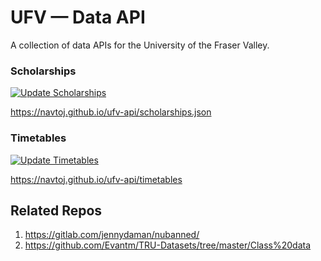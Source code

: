 # UFV — Data API

A collection of data APIs for the University of the Fraser Valley.

### Scholarships

[![Update Scholarships](https://github.com/navtoj/ufv-api/actions/workflows/scholarships.yml/badge.svg?branch=main)](https://github.com/navtoj/ufv-api/actions/workflows/scholarships.yml)

https://navtoj.github.io/ufv-api/scholarships.json

### Timetables

[![Update Timetables](https://github.com/navtoj/ufv-api/actions/workflows/timetables.yml/badge.svg?branch=main)](https://github.com/navtoj/ufv-api/actions/workflows/timetables.yml)

https://navtoj.github.io/ufv-api/timetables

## Related Repos

1. https://gitlab.com/jennydaman/nubanned/
2. https://github.com/Evantm/TRU-Datasets/tree/master/Class%20data
